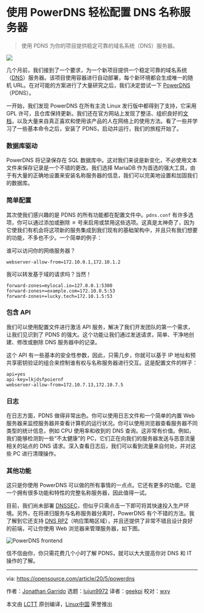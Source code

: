 [#]: collector: (lujun9972)
[#]: translator: (geekpi)
[#]: reviewer: (wxy)
[#]: publisher: ( )
[#]: url: ( )
[#]: subject: (Easy DNS configuration with PowerDNS for nameservers)
[#]: via: (https://opensource.com/article/20/5/powerdns)
[#]: author: (Jonathan Garrido https://opensource.com/users/jgarrido)

使用 PowerDNS 轻松配置 DNS 名称服务器
======

> 使用 PDNS 为你的项目提供稳定可靠的域名系统（DNS）服务器。

![](https://img.linux.net.cn/data/attachment/album/202008/07/202953copoqjmkefkdf3j4.jpg)

几个月前，我们接到了一个要求，为一个新项目提供一个稳定可靠的域名系统（[DNS][2]）服务器。该项目使用容器进行自动部署，每个新环境都会生成唯一的随机 URL。在对可能的方案进行了大量研究之后，我们决定尝试一下 [PowerDNS][3]（PDNS）。

一开始，我们发现 PowerDNS 在所有主流 Linux 发行版中都得到了支持，它采用 GPL 许可，且仓库保持更新。我们还在官方网站上发现了整洁、组织良好的[文档][4]，以及大量来自真正喜欢和使用该产品的人在网络上的使用方法。看了一些并学习了一些基本命令之后，安装了 PDNS，启动并运行，我们的旅程开始了。

### 数据库驱动

PowerDNS 将记录保存在 SQL 数据库中。这对我们来说是新变化，不必使用文本文件来保存记录是一个不错的更改。我们选择 MariaDB 作为首选的强大工具，由于有大量的正确地设置来安装名称服务器的信息，我们可以完美地设置和加固我们的数据库。

### 简单配置

其次使我们感兴趣的是 PDNS 的所有功能都在配置文件中。`pdns.conf` 有许多选项，你可以通过添加或删除 `＃` 号来启用或禁用这些选项。这真是太神奇了，因为它使我们有机会将这项新的服务集成到我们现有的基础架构中，并且只有我们想要的功能，不多也不少。一个简单的例子：

谁可以访问你的网络服务器？

```
webserver-allow-from=172.10.0.1,172.10.1.2
```

我可以转发基于域的请求吗？当然！

```
forward-zones=mylocal.io=127.0.0.1:5300
forward-zones+=example.com=172.10.0.5:53
forward-zones+=lucky.tech=172.10.1.5:53
```

### 包含 API

我们可以使用配置文件进行激活 API 服务，解决了我们开发团队的第一个需求，让我们见识到了 PDNS 的强大。这个功能让我们通过发送请求，简单、干净地创建、修改或删除 DNS 服务器中的记录。

这个 API 有一些基本的安全性参数，因此，只需几步，你就可以基于 IP 地址和预共享密钥验证的组合来控制谁有权与名称服务器进行交互。这是配置文件的样子：

```
api=yes
api-key=lkjdsfpoiernf
webserver-allow-from=172.10.7.13,172.10.7.5
```

### 日志

在日志方面，PDNS 做得非常出色。你可以使用日志文件和一个简单的内置 Web 服务器来监控服务器并查看计算机的运行状况。你可以使用浏览器查看服务器不同类型的统计信息，例如 CPU 使用率和收到的 DNS 查询。这非常有价值。例如，我们能够检测到一些“不太健康”的 PC，它们正在向我们的服务器发送与恶意流量相关的站点的 DNS 请求。深入查看日志后，我们可以看到流量来自何处，并对这些 PC 进行清理操作。

### 其他功能

这只是你使用 PowerDNS 可以做的所有事情的一点点。它还有更多的功能。它是一个拥有很多功能和特性的完整名称服务器，因此值得一试。

目前，我们尚未部署 [DNSSEC][5]，但似乎只需点击一下即可将其快速投入生产环境。另外，在将递归服务与名称服务器分离时，PowerDNS 有个不错的方法。我了解到它还支持 [DNS RPZ][6]（响应策略区域），并且还提供了非常不错且设计良好的前端，可让你使用 Web 浏览器来管理服务器，如下图。

![PowerDNS frontend][7]

信不信由你，你只需花费几个小时了解 PDNS，就可以大大提高你对 DNS 和 IT 操作的了解。

--------------------------------------------------------------------------------

via: https://opensource.com/article/20/5/powerdns

作者：[Jonathan Garrido][a]
选题：[lujun9972][b]
译者：[geekpi](https://github.com/geekpi)
校对：[wxy](https://github.com/wxy)

本文由 [LCTT](https://github.com/LCTT/TranslateProject) 原创编译，[Linux中国](https://linux.cn/) 荣誉推出

[a]: https://opensource.com/users/jgarrido
[b]: https://github.com/lujun9972
[1]: https://opensource.com/sites/default/files/styles/image-full-size/public/lead-images/computer_space_graphic_cosmic.png?itok=wu493YbB (Computer laptop in space)
[2]: https://en.wikipedia.org/wiki/Domain_Name_System
[3]: https://www.powerdns.com/opensource.html
[4]: https://doc.powerdns.com/
[5]: https://en.wikipedia.org/wiki/Domain_Name_System_Security_Extensions
[6]: https://dnsrpz.info/
[7]: https://opensource.com/sites/default/files/uploads/pdns.jpg (PowerDNS frontend)
